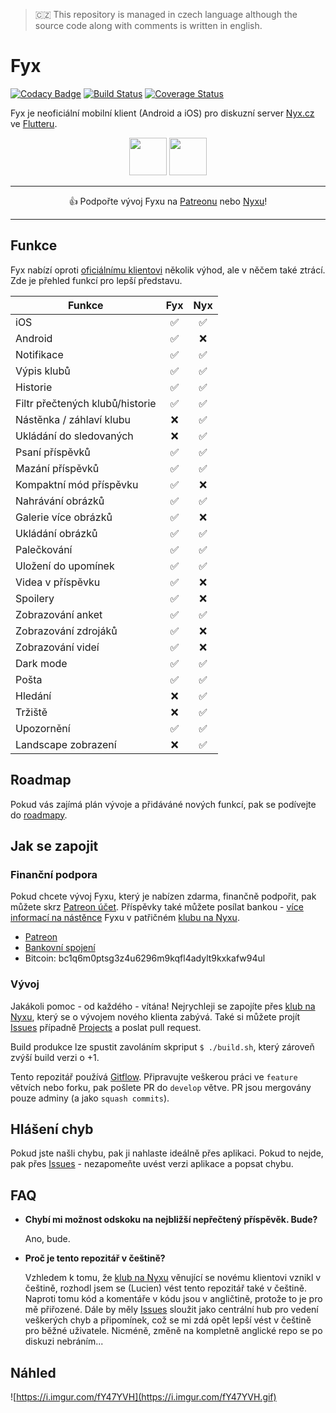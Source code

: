 > 🇨🇿 This repository is managed in czech language although the source code along with comments is written in english.

# Fyx

[![Codacy Badge](https://api.codacy.com/project/badge/Grade/c5dd9261a8154bddb7f317f607307a1c)](https://app.codacy.com/gh/lucien144/fyx?utm_source=github.com&utm_medium=referral&utm_content=lucien144/fyx&utm_campaign=Badge_Grade_Settings)
[![Build Status](https://travis-ci.com/lucien144/fyx.svg?branch=develop)](https://travis-ci.com/lucien144/fyx) [![Coverage Status](https://coveralls.io/repos/github/lucien144/fyx/badge.svg?branch=develop)](https://coveralls.io/github/lucien144/fyx?branch=develop)

Fyx je neoficiální mobilní klient (Android a iOS) pro diskuzní server [Nyx.cz](https://nyx.cz) ve [Flutteru](https://flutter.dev/).

<p align="center">
<a href="https://play.google.com/store/apps/details?id=net.lucien144.fyx" target="_blank"><img src="https://imgur.com/yQvstXc.png" height="60"/></a>
<a href="https://144.wtf/AmcGAl" target="_blank"><img src="https://144.wtf/9VRKzD+" height="60"/></a>
</p>

---
<p align="center">
👍 Podpořte vývoj Fyxu na <a href="http://patreon.com/fyxapp" target="_blank">Patreonu</a> nebo <a href="https://www.nyx.cz/index.php?l=topic;l2=2;id=24237;n=a200"  target="_blank">Nyxu</a>!
</p>

---

## Funkce

Fyx nabízí oproti [oficiálnímu klientovi](https://apps.apple.com/cz/app/nyx/id920743962) několik výhod, ale v něčem také ztrácí. 
Zde je přehled funkcí pro lepší představu.

| Funkce | Fyx | Nyx |
|-|:-:|:-:|
| iOS | ✅ | ✅ |
| Android | ✅ | ❌ |
| Notifikace | ✅ | ✅ |
| Výpis klubů | ✅ | ✅ |
| Historie | ✅ | ✅ |
| Filtr přečtených klubů/historie | ✅ | ✅ |
| Nástěnka / záhlaví klubu | ❌ | ✅ |
| Ukládání do sledovaných | ❌ | ✅ |
| Psaní příspěvků | ✅ | ✅ |
| Mazání příspěvků | ✅ | ✅ |
| Kompaktní mód příspěvku | ✅ | ❌ |
| Nahrávání obrázků | ✅ | ✅ |
| Galerie více obrázků | ✅ | ❌ |
| Ukládání obrázků | ✅ | ✅ |
| Palečkování | ✅ | ✅ |
| Uložení do upomínek | ✅ | ✅ |
| Videa v příspěvku | ✅ | ❌ |
| Spoilery | ✅ | ❌ |
| Zobrazování anket | ✅ | ✅ |
| Zobrazování zdrojáků | ✅ | ❌ |
| Zobrazování videí | ✅ | ❌ |
| Dark mode | ✅ | ✅ |
| Pošta | ✅ | ✅ |
| Hledání | ❌ | ✅ |
| Tržiště | ❌ | ✅ |
| Upozornění | ✅ | ✅ |
| Landscape zobrazení | ❌ | ✅ |

## Roadmap

Pokud vás zajímá plán vývoje a přidáváné nových funkcí, pak se podívejte do [roadmapy](https://github.com/lucien144/fyx/projects/2).

## Jak se zapojit

### Finanční podpora

Pokud chcete vývoj Fyxu, který je nabízen zdarma, finančně podpořit, pak můžete skrz [Patreon účet](http://patreon.com/fyxapp). Příspěvky také můžete posílat bankou - [více informací na nástěnce](https://www.nyx.cz/index.php?l=topic;l2=2;id=24237;n=6162) Fyxu v patřičném [klubu na Nyxu](https://www.nyx.cz/index.php?l=topic;l2=2;id=24237;n=6162).

- [Patreon](http://patreon.com/fyxapp)
- [Bankovní spojení](https://www.nyx.cz/index.php?l=topic;l2=2;id=24237;n=6162)
- Bitcoin: bc1q6m0ptsg3z4u6296m9kqfl4adylt9kxkafw94ul

### Vývoj

Jakákoli pomoc - od každého - vítána! Nejrychleji se zapojíte přes [klub na Nyxu](https://www.nyx.cz/index.php?l=topic;id=24237;n=23dd), který se o vývojem nového klienta zabývá.
Také si můžete projít [Issues](https://github.com/lucien144/fyx/issues) případně [Projects](https://github.com/lucien144/fyx/projects) a poslat pull request.

Build produkce lze spustit zavoláním skpriput `$ ./build.sh`, který zároveň zvýší build verzi o +1.

Tento repozitář používá [Gitflow](https://www.atlassian.com/git/tutorials/comparing-workflows/gitflow-workflow). Připravujte veškerou práci ve `feature` větvích nebo forku, pak pošlete PR do `develop` větve. PR jsou mergovány pouze adminy (a jako `squash commits`).

## Hlášení chyb
Pokud jste našli chybu, pak ji nahlaste ideálně přes aplikaci. Pokud to nejde, pak přes [Issues](https://github.com/lucien144/fyx/issues) - nezapomeňte uvést verzi aplikace a popsat chybu.

## FAQ

- **Chybí mi možnost odskoku na nejbližší nepřečtený příspěvěk. Bude?**

  Ano, bude.

- **Proč je tento repozitář v češtině?**

  Vzhledem k tomu, že [klub na Nyxu](https://www.nyx.cz/index.php?l=topic;id=24237;n=23dd) věnující se novému klientovi vznikl v češtině, rozhodl jsem se (Lucien) vést tento repozitář také v češtině. Naproti tomu kód a komentáře v kódu jsou v angličtině, protože to je pro mě přiřozené. Dále by měly [Issues](https://github.com/lucien144/fyx/issues) sloužit jako centrální hub pro vedení veškerých chyb a připomínek, což se mi zdá opět lepší vést v češtině pro běžné uživatele. Nicméně, změně na kompletně anglické repo se po diskuzi nebráním...

## Náhled
![https://i.imgur.com/fY47YVH](https://i.imgur.com/fY47YVH.gif)
